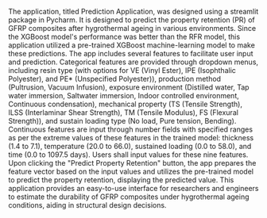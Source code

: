 The application, titled Prediction Application, was designed using a streamlit package in Pycharm. It is designed to predict the property retention (PR) of GFRP composites after hygrothermal ageing in various environments. Since the XGBoost model's performance was better than the RFR model, this application utilized a pre-trained XGBoost machine-learning model to make these predictions.
The app includes several features to facilitate user input and prediction. Categorical features are provided through dropdown menus, including resin type (with options for VE (Vinyl Ester), IPE (Isophthalic Polyester), and PE* (Unspecified Polyester)), production method (Pultrusion, Vacuum Infusion), exposure environment (Distilled water, Tap water immersion, Saltwater immersion, Indoor controlled environment, Continuous condensation), mechanical property (TS (Tensile Strength), ILSS (Interlaminar Shear Strength), TM (Tensile Modulus), FS (Flexural Strength)), and sustain loading type (No load, Pure tension, Bending). Continuous features are input through number fields with specified ranges as per the extreme values of these features in the trained model: thickness (1.4 to 7.1), temperature (20.0 to 66.0), sustained loading (0.0 to 58.0), and time (0.0 to 1097.5 days). Users shall input values for these nine features. Upon clicking the "Predict Property Retention" button, the app prepares the feature vector based on the input values and utilizes the pre-trained model to predict the property retention, displaying the predicted value. This application provides an easy-to-use interface for researchers and engineers to estimate the durability of GFRP composites under hygrothermal ageing conditions, aiding in structural design decisions.
